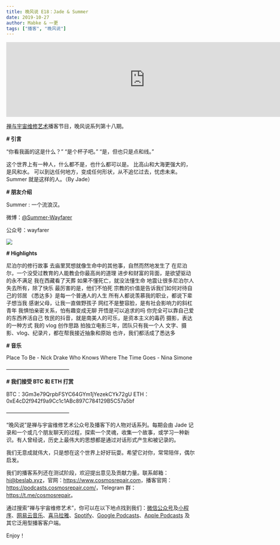 ```yaml
---
title: 晚风说 E18：Jade & Summer
date: 2019-10-27
author: Mabke & 一更
tags: ["播客", "晚风说"]
---
```


<iframe src="https://fireside.fm/player/v2/trfV16OE+jWYnfE_B?theme=dark" width="740" height="200" frameborder="0" scrolling="no"></iframe>

[禅与宇宙维修艺术](https://www.cosmosrepair.com)播客节目，晚风说系列第十八期。

**# 引言**

“你看我画的这是什么？”
“是个杯子吧。”
“是，但也只是点和线。”

这个世界上有一种人，什么都不是，也什么都可以是。
比高山和大海更强大的，是风和水。
可以到达任何地方，变成任何形状，从不追忆过去，忧虑未来。
Summer 就是这样的人。（By Jade）

**# 朋友介绍**

Summer : 一个流浪汉。

微博：[@Summer-Wayfarer](https://weibo.com/neverlandphotography)

公众号：wayfarer

![](https://tva1.sinaimg.cn/large/006y8mN6ly1g8a6vkf9wzj30u02p51l5.jpg)

**# Highlights**

尼泊尔的修行故事
去庙里冥想就像生命中的其他事，自然而然地发生了
在尼泊尔，一个没受过教育的人能教会你最高尚的道理
进步和财富的背面，是欲望驱动的永不满足
我在西藏看了天葬
如果不懂死亡，就没法懂生命
地震让很多尼泊尔人失去所有，除了快乐
最厉害的是，他们不怕死
宗教的价值是告诉我们如何对待自己的邻居
《悉达多》是每一个普通人的人生
所有人都说羡慕我的职业，都说下辈子想当我
感谢父母，让我一直做野孩子
网红不是整容脸，是有社会影响力的斜杠青年
我惧怕亲密关系，怕有趣变成无聊
开悟是可以追求的吗
你完全可以靠自己爱的东西养活自己
牧民的抖音，就是南美人的可乐，是资本主义的毒药
摄影，表达的一种方式
我的 vlog 创作思路
拍独立电影三年，团队只有我一个人
文字、摄影、vlog、纪录片，都在帮我接近抽象和原始
也许，我们都活成了悉达多

**# 音乐**

Place To Be - Nick Drake
Who Knows Where The Time Goes - Nina Simone

————————————

**# 我们接受 BTC 和 ETH 打赏**

BTC：3Gm3e79QrpbFSYC64GYm1jYezekCYk72gU
ETH：0xE4cD2f942f9a9Cc1c1ABc897C784129B5C57a5bf

————————————

“晚风说”是禅与宇宙维修艺术公众号及播客下的人物对话系列。每期会由 Jade 记录和一个或几个朋友聊天的过程，探索一个灵魂，收集一个故事，或学习一种新识。有人曾经说，历史上最伟大的思想都是通过对话形式产生和被记录的。

我们无意成就伟大，只是想在这个世界上好好玩耍。希望它对你，常常陪伴，偶尔启发。

我们的播客系列还在测试阶段，欢迎提出意见及贡献力量。联系邮箱：<hi@beslab.xyz>，官网：<https://www.cosmosrepair.com>，播客官网：<https://podcasts.cosmosrepair.com/>，Telegram 群：<https://t.me/cosmosrepair>。

通过搜索“禅与宇宙维修艺术”，你可以在以下地点找到我们：[微信公众号](https://cosmosrepair-1257028016.cos.ap-beijing.myqcloud.com/2019-08-04-qrcode_for_gh_9a7e409c3696_430.jpg)及[小程序](https://cosmosrepair-1257028016.cos.ap-beijing.myqcloud.com/2019-08-04-gh_ec0187a9be05_430.jpg)、[网易云音乐](https://music.163.com/#/djradio?id=793651380)、[喜马拉雅](https://www.ximalaya.com/zhubo/182662946/)、[Spotify](https://open.spotify.com/show/5SfJxMPMoqbGc2zG8ouiuD?si=QcavW9VXQiKTkTuBuWU8nA)、[Google Podcasts](https://podcasts.google.com/?feed=aHR0cHM6Ly9wb2RjYXN0cy5jb3Ntb3NyZXBhaXIuY29tL3Jzcw%3D%3D)、[Apple Podcasts](https://podcasts.apple.com/podcast/id1475254987) 及其它泛用型播客客户端。

Enjoy！
